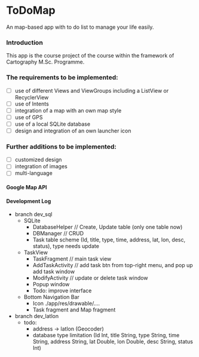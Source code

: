 # ToDoMap
An map-based app with to do list to manage your life easily.

### Introduction
This app is the course project of the <Mobile Cartography> course within the framework of Cartography M.Sc. Programme.

### The requirements to be implemented:
- [ ] use of different Views and ViewGroups including a ListView or RecyclerView
- [ ] use of Intents
- [ ] integration of a map with an own map style
- [ ] use of GPS
- [ ] use of a local SQLite database
- [ ] design and integration of an own launcher icon

### Further additions to be implemented:
- [ ] customized design
- [ ] integration of images
- [ ] multi-language

#### Google Map API

#### Development Log

- branch dev_sql
  - SQLite 
    - DatabaseHelper // Create, Update table (only one table now)
    - DBManager // CRUD
    - Task table scheme (Id, title, type, time, address, lat, lon, desc, status), type needs update
  - TaskView
    - TaskFragment // main task view
    - AddTaskActivity // add task btn from top-right menu, and pop up add task window
    - ModifyActivity // update or delete task window
    - Popup window
    - Todo: improve interface
  - Bottom Navigation Bar
    - Icon ./app/res/drawable/....
    - Task fragment and Map fragment
- branch dev_latlon
  - todo: 
    - address -> latlon (Geocoder)
    - database type limitation (Id Int, title String, type String, time String, address String, lat Double, lon Double, desc String, status Int)